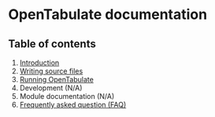 # OpenTabulate documentation

## Table of contents
1. [Introduction](content/INTRO.md)
2. [Writing source files](content/CONTRIB.md)
3. [Running OpenTabulate](content/RUN_OPENTAB.md)
4. Development (N/A)
5. Module documentation (N/A)
6. [Frequently asked question (FAQ)](content/FAQ.md)

